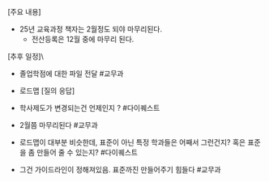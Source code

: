 \[주요 내용\]
- 25년 교육과정 책자는 2월정도 되야 마무리된다.
	- 전산등록은 12월 중에 마무리 된다.

\[추후 일정\]\
- 졸업학점에 대한 파일 전달 #교무과 
- 로드맵
\[질의 응답\]
- 학사제도가 변경되는건 언제인지 ? #다이퀘스트
- 2월쯤 마무리된다 #교무과

- 로드맵이 대부분 비슷한데, 표준이 아닌 특정 학과들은 어째서 그런건지? 혹은 표준을 좀 만들어 줄 수 있는지? #다이퀘스트 
- 그건 가이드라인이 정해져있음. 표준까진 만들어주기 힘들다 #교무과